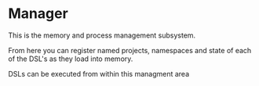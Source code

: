 # Manager

This is the memory and process management subsystem.

From here you can register named projects, namespaces and state of each of the DSL's as they load into memory.

DSLs can be executed from within this managment area